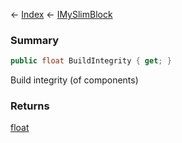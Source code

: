 ← [Index](Api-Index) ← [IMySlimBlock](VRage.Game.ModAPI.Ingame.IMySlimBlock)

### Summary

```csharp
public float BuildIntegrity { get; }
```

Build integrity (of components)

### Returns

[float](https://docs.microsoft.com/en-us/dotnet/api/system.single?view=netframework-4.6)

